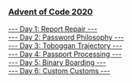 ### [Advent of Code 2020](https://adventofcode.com/2020)

[--- Day 1: Report Repair ---](https://github.com/swiftyfinch/AdventOfCode2020/tree/main/Day1)\
[--- Day 2: Password Philosophy ---](https://github.com/swiftyfinch/AdventOfCode2020/tree/main/Day2)\
[--- Day 3: Toboggan Trajectory ---](https://github.com/swiftyfinch/AdventOfCode2020/tree/main/Day3)\
[--- Day 4: Passport Processing ---](https://github.com/swiftyfinch/AdventOfCode2020/tree/main/Day4)\
[--- Day 5: Binary Boarding ---](https://github.com/swiftyfinch/AdventOfCode2020/tree/main/Day5)\
[--- Day 6: Custom Customs ---](https://github.com/swiftyfinch/AdventOfCode2020/tree/main/Day6)